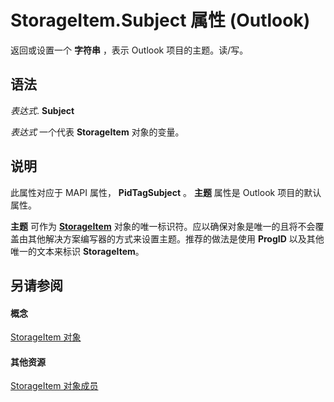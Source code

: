 
# StorageItem.Subject 属性 (Outlook)

返回或设置一个 **字符串** ，表示 Outlook 项目的主题。读/写。


## 语法

 _表达式_. **Subject**

 _表达式_ 一个代表 **StorageItem** 对象的变量。


## 说明

此属性对应于 MAPI 属性，  **PidTagSubject** 。 **主题** 属性是 Outlook 项目的默认属性。

 **主题** 可作为 **[StorageItem](41776bc3-b838-2755-fd6b-3b5012fb9ae5.md)** 对象的唯一标识符。应以确保对象是唯一的且将不会覆盖由其他解决方案编写器的方式来设置主题。推荐的做法是使用 **ProgID** 以及其他唯一的文本来标识 **StorageItem**。


## 另请参阅


#### 概念


[StorageItem 对象](41776bc3-b838-2755-fd6b-3b5012fb9ae5.md)
#### 其他资源


[StorageItem 对象成员](450983cc-543f-a832-d9bb-06911b0b0ce4.md)